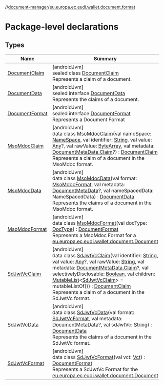 //[document-manager](../../index.md)/[eu.europa.ec.eudi.wallet.document.format](index.md)

# Package-level declarations

## Types

| Name | Summary |
|---|---|
| [DocumentClaim](-document-claim/index.md) | [androidJvm]<br>sealed class [DocumentClaim](-document-claim/index.md)<br>Represents a claim of a document. |
| [DocumentData](-document-data/index.md) | [androidJvm]<br>sealed interface [DocumentData](-document-data/index.md)<br>Represents the claims of a document. |
| [DocumentFormat](-document-format/index.md) | [androidJvm]<br>sealed interface [DocumentFormat](-document-format/index.md)<br>Represents a Document Format |
| [MsoMdocClaim](-mso-mdoc-claim/index.md) | [androidJvm]<br>data class [MsoMdocClaim](-mso-mdoc-claim/index.md)(val nameSpace: [NameSpace](../eu.europa.ec.eudi.wallet.document/-name-space/index.md), val identifier: [String](https://kotlinlang.org/api/latest/jvm/stdlib/kotlin-stdlib/kotlin/-string/index.html), val value: [Any](https://kotlinlang.org/api/latest/jvm/stdlib/kotlin-stdlib/kotlin/-any/index.html)?, val rawValue: [ByteArray](https://kotlinlang.org/api/latest/jvm/stdlib/kotlin-stdlib/kotlin/-byte-array/index.html), val metadata: [DocumentMetaData.Claim](../eu.europa.ec.eudi.wallet.document.metadata/-document-meta-data/-claim/index.md)?) : [DocumentClaim](-document-claim/index.md)<br>Represents a claim of a document in the MsoMdoc format. |
| [MsoMdocData](-mso-mdoc-data/index.md) | [androidJvm]<br>data class [MsoMdocData](-mso-mdoc-data/index.md)(val format: [MsoMdocFormat](-mso-mdoc-format/index.md), val metadata: [DocumentMetaData](../eu.europa.ec.eudi.wallet.document.metadata/-document-meta-data/index.md)?, val nameSpacedData: NameSpacedData) : [DocumentData](-document-data/index.md)<br>Represents the claims of a document in the MsoMdoc format. |
| [MsoMdocFormat](-mso-mdoc-format/index.md) | [androidJvm]<br>data class [MsoMdocFormat](-mso-mdoc-format/index.md)(val docType: [DocType](../eu.europa.ec.eudi.wallet.document/-doc-type/index.md)) : [DocumentFormat](-document-format/index.md)<br>Represents a MsoMdoc Format for a [eu.europa.ec.eudi.wallet.document.Document](../eu.europa.ec.eudi.wallet.document/-document/index.md) |
| [SdJwtVcClaim](-sd-jwt-vc-claim/index.md) | [androidJvm]<br>data class [SdJwtVcClaim](-sd-jwt-vc-claim/index.md)(val identifier: [String](https://kotlinlang.org/api/latest/jvm/stdlib/kotlin-stdlib/kotlin/-string/index.html), val value: [Any](https://kotlinlang.org/api/latest/jvm/stdlib/kotlin-stdlib/kotlin/-any/index.html)?, val rawValue: [String](https://kotlinlang.org/api/latest/jvm/stdlib/kotlin-stdlib/kotlin/-string/index.html), val metadata: [DocumentMetaData.Claim](../eu.europa.ec.eudi.wallet.document.metadata/-document-meta-data/-claim/index.md)?, val selectivelyDisclosable: [Boolean](https://kotlinlang.org/api/latest/jvm/stdlib/kotlin-stdlib/kotlin/-boolean/index.html), val children: [MutableList](https://kotlinlang.org/api/latest/jvm/stdlib/kotlin-stdlib/kotlin.collections/-mutable-list/index.html)&lt;[SdJwtVcClaim](-sd-jwt-vc-claim/index.md)&gt; = mutableListOf()) : [DocumentClaim](-document-claim/index.md)<br>Represents a claim of a document in the SdJwtVc format. |
| [SdJwtVcData](-sd-jwt-vc-data/index.md) | [androidJvm]<br>data class [SdJwtVcData](-sd-jwt-vc-data/index.md)(val format: [SdJwtVcFormat](-sd-jwt-vc-format/index.md), val metadata: [DocumentMetaData](../eu.europa.ec.eudi.wallet.document.metadata/-document-meta-data/index.md)?, val sdJwtVc: [String](https://kotlinlang.org/api/latest/jvm/stdlib/kotlin-stdlib/kotlin/-string/index.html)) : [DocumentData](-document-data/index.md)<br>Represents the claims of a document in the SdJwtVc format. |
| [SdJwtVcFormat](-sd-jwt-vc-format/index.md) | [androidJvm]<br>data class [SdJwtVcFormat](-sd-jwt-vc-format/index.md)(val vct: [Vct](../eu.europa.ec.eudi.wallet.document/-vct/index.md)) : [DocumentFormat](-document-format/index.md)<br>Represents a SdJwtVc Format for the [eu.europa.ec.eudi.wallet.document.Document](../eu.europa.ec.eudi.wallet.document/-document/index.md) |
